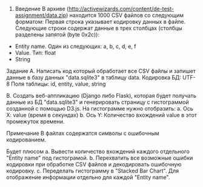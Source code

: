 1) Введение
В архиве (http://activewizards.com/content/de-test-assignment/data.zip) находится 1000 CSV файлов со следующим форматом:
Первая строка указывает кодировку данных в файле. Следующие строки содержат данные в трех столбцах (столбцы разделены запятой (byte 0x2c)):
- Entity name. Один из следующих: a, b, c, d, e, f
- Value. Тип: float
- String

Задание
A. Написать код который обработает все CSV файлы и запишет данные в базу данных "data.sqlite3" в таблицу data.
Кодировка БД: UTF-8
Поля таблицы: id, entity, value, string

B. Создать веб-аппликацию (Django либо Flask), которая будет получать данные из БД "data.sqlite3" и генерировать страницу с гистограммой созданной с помощью D3.js. На гистограмме нужно отобразить:
a. Ось X: value (время в секундах)
b. Ось Y: Количество вхождений value в этот промежуток времени.

Примечание
В файлах содержатся символы с ошибочным кодированием.

Будет плюсом
a. Вывести количество вхождений каждого отдельного "Entity name" под гистограмой.
b. Перехватить все возможные ошибки кодировки при обработке CSV файлов и декодировать ошибочную кодировку.
c. Переделать гистограмму в "Stacked Bar Chart". Для отображение информации отдельно для каждой "Entity name".